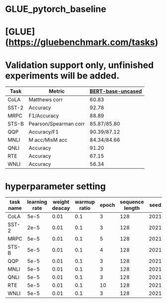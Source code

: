 # GLUE_pytorch_baseline


# [GLUE] (https://gluebenchmark.com/tasks)

# Validation support only, unfinished experiments will be added.

| Task  | Metric                       | [BERT-base-uncased](https://huggingface.co/bert-base-uncased)|
|-------|------------------------------|--------|
| CoLA  | Matthews corr                | 60.83 |
| SST-2 | Accuracy                     | 92.78 |
| MRPC  | F1/Accuracy                  | 88.89 |
| STS-B | Pearson/Spearman corr        | 85.87/85.80 |
| QQP   | Accuracy/F1                  | 90.39/87.12 |
| MNLI  | M acc/MisM acc               | 84.34/84.66 |
| QNLI  | Accuracy                     | 91.20 |
| RTE   | Accuracy                     | 67.15 |
| WNLI  | Accuracy                     | 56.34 |


# hyperparameter setting

| task name | learning rate | weight deacay | warmup ratio | epoch | sequence length | seed |
|-------|------|------|-----|---|-----|------|
| CoLA  | 5e-5 | 0.01 | 0.1 | 3 | 128 | 2021 |
| SST-2 | 2e-5 | 0.01 | 0.1 | 3 | 128 | 2021 |
| MRPC | 5e-5 | 0.01 | 0.1 | 5 | 128 | 2021 |
| STS-B | 5e-5 | 0.01 | 0.1 | 4 | 128 | 2021 |
| QQP | 5e-5 | 0.01 | 0.1 | 3 | 128 | 2021 |
| MNLI | 5e-5 | 0.01 | 0.1 | 3 | 128 | 2021 |
| QNLI | 5e-5 | 0.01 | 0.1 | 3 | 128 | 2021 |
| RTE | 5e-5 | 0.01 | 0.1 | 10 | 128 | 2021 |
| WNLI | 5e-5 | 0.01 | 0.1 | 3 | 128 | 2021 |
